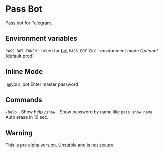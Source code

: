 # Pass Bot
[Pass](https://www.passwordstore.org/) bot for Telegram.

## Environment variables
`PASS_BOT_TOKEN` - token for [bot](https://core.telegram.org/bots/api#authorizing-your-bot)
`PASS_BOT_ENV` - environment mode _Optional_ (default prod)

## Inline Mode
`@your_bot Enter master password

## Commands
`/help` - Show help
`/show` - Show password by name like `pass show name`. Auto erase in 10 sec.

## Warning
This is pre alpha version. Unstable and is not secure.
